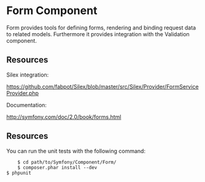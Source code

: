 Form Component
==============

Form provides tools for defining forms, rendering and binding request data to
related models. Furthermore it provides integration with the Validation
component.

Resources
---------

Silex integration:

https://github.com/fabpot/Silex/blob/master/src/Silex/Provider/FormServiceProvider.php

Documentation:

http://symfony.com/doc/2.0/book/forms.html

Resources
---------

You can run the unit tests with the following command:

		$ cd path/to/Symfony/Component/Form/
		$ composer.phar install --dev
	$ phpunit
